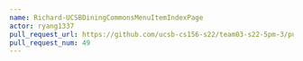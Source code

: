 ```yaml
---
name: Richard-UCSBDiningCommonsMenuItemIndexPage
actor: ryang1337
pull_request_url: https://github.com/ucsb-cs156-s22/team03-s22-5pm-3/pull/49
pull_request_num: 49
---
```

